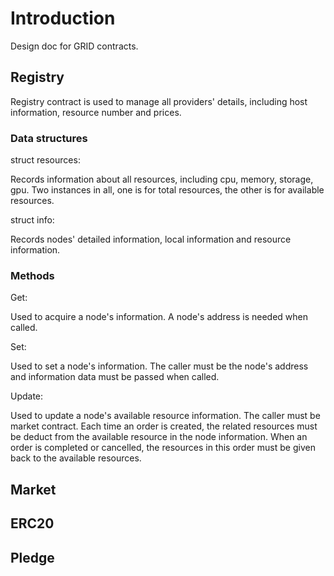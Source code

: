 # Introduction

Design doc for GRID contracts.

## Registry

Registry contract is used to manage all providers' details, including host information, resource number and prices.

### Data structures

struct resources: 

Records information about all resources, including cpu, memory, storage, gpu. Two instances in all, one is for total resources, the other is for available resources.

struct info:

Records nodes' detailed information, local information and resource information.

### Methods

Get:

Used to acquire a node's information. A node's address is needed when called.

Set:

Used to set a node's information. The caller must be the node's address and information data must be passed when called.

Update:

Used to update a node's available resource information. The caller must be market contract. Each time an order is created, the related resources must be deduct from the available resource in the node information. When an order is completed or cancelled, the resources in this order must be given back to the available resources.

## Market




## ERC20



## Pledge


